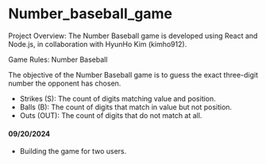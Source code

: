 # Number_baseball_game
Project Overview: The Number Baseball game is developed using React and Node.js, in collaboration with HyunHo Kim (kimho912).

Game Rules: Number Baseball

The objective of the Number Baseball game is to guess the exact three-digit number the opponent has chosen.
- Strikes (S): The count of digits matching value and position.
- Balls (B): The count of digits that match in value but not position.
- Outs (OUT): The count of digits that do not match at all.

#### 09/20/2024
- Building the game for two users.
